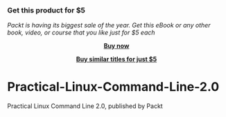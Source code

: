 
### Get this product for $5

<i>Packt is having its biggest sale of the year. Get this eBook or any other book, video, or course that you like just for $5 each</i>


<b><p align='center'>[Buy now](https://packt.link/9781804612323)</p></b>


<b><p align='center'>[Buy similar titles for just $5](https://subscription.packtpub.com/search)</p></b>


# Practical-Linux-Command-Line-2.0
Practical Linux Command Line 2.0, published by Packt
